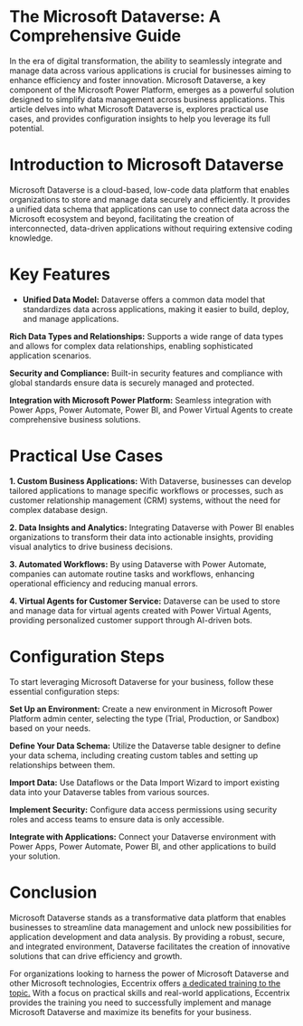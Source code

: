 # The Microsoft Dataverse: A Comprehensive Guide
In the era of digital transformation, the ability to seamlessly integrate and manage data across various applications is crucial for businesses aiming to enhance efficiency and foster innovation. Microsoft Dataverse, a key component of the Microsoft Power Platform, emerges as a powerful solution designed to simplify data management across business applications. This article delves into what Microsoft Dataverse is, explores practical use cases, and provides configuration insights to help you leverage its full potential. 

# Introduction to Microsoft Dataverse 

Microsoft Dataverse is a cloud-based, low-code data platform that enables organizations to store and manage data securely and efficiently. It provides a unified data schema that applications can use to connect data across the Microsoft ecosystem and beyond, facilitating the creation of interconnected, data-driven applications without requiring extensive coding knowledge. 

# Key Features 

+ **Unified Data Model:** Dataverse offers a common data model that standardizes data across applications, making it easier to build, deploy, and manage applications. 

**Rich Data Types and Relationships:** Supports a wide range of data types and allows for complex data relationships, enabling sophisticated application scenarios. 

**Security and Compliance:** Built-in security features and compliance with global standards ensure data is securely managed and protected. 

**Integration with Microsoft Power Platform:** Seamless integration with Power Apps, Power Automate, Power BI, and Power Virtual Agents to create comprehensive business solutions. 

# Practical Use Cases 

**1. Custom Business Applications:** With Dataverse, businesses can develop tailored applications to manage specific workflows or processes, such as customer relationship management (CRM) systems, without the need for complex database design. 

**2. Data Insights and Analytics:** Integrating Dataverse with Power BI enables organizations to transform their data into actionable insights, providing visual analytics to drive business decisions. 

**3. Automated Workflows:** By using Dataverse with Power Automate, companies can automate routine tasks and workflows, enhancing operational efficiency and reducing manual errors. 

**4. Virtual Agents for Customer Service:** Dataverse can be used to store and manage data for virtual agents created with Power Virtual Agents, providing personalized customer support through AI-driven bots. 

# Configuration Steps 

To start leveraging Microsoft Dataverse for your business, follow these essential configuration steps: 

**Set Up an Environment:** Create a new environment in Microsoft Power Platform admin center, selecting the type (Trial, Production, or Sandbox) based on your needs. 

**Define Your Data Schema:** Utilize the Dataverse table designer to define your data schema, including creating custom tables and setting up relationships between them. 

**Import Data:** Use Dataflows or the Data Import Wizard to import existing data into your Dataverse tables from various sources. 

**Implement Security:** Configure data access permissions using security roles and access teams to ensure data is only accessible.

**Integrate with Applications:** Connect your Dataverse environment with Power Apps, Power Automate, Power BI, and other applications to build your solution. 

# Conclusion 

Microsoft Dataverse stands as a transformative data platform that enables businesses to streamline data management and unlock new possibilities for application development and data analysis. By providing a robust, secure, and integrated environment, Dataverse facilitates the creation of innovative solutions that can drive efficiency and growth. 

For organizations looking to harness the power of Microsoft Dataverse and other Microsoft technologies, Eccentrix offers [a dedicated training to the topic.](https://www.eccentrix.ca/en/courses/microsoft/power-platform/microsoft-certified-power-platform-functional-consultant-associate) With a focus on practical skills and real-world applications, Eccentrix provides the training you need to successfully implement and manage Microsoft Dataverse and maximize its benefits for your business.
